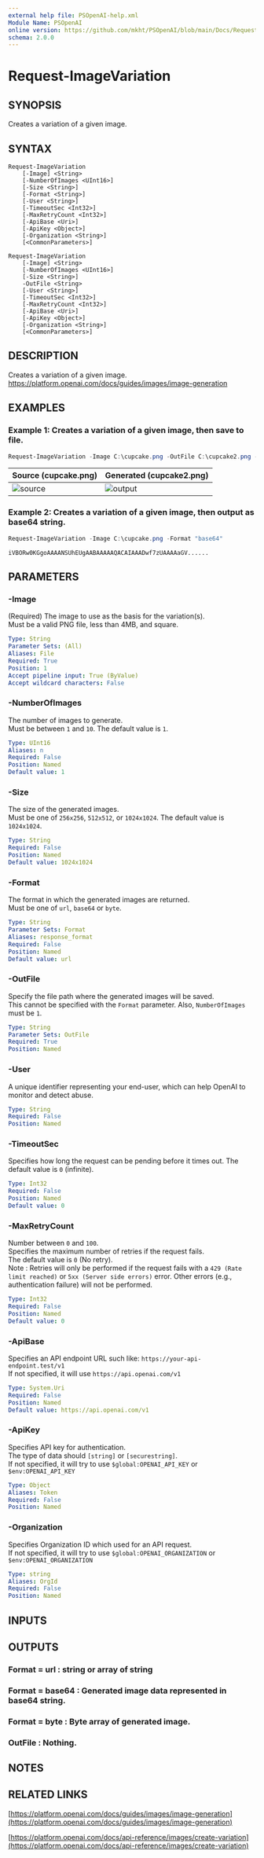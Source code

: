 ```yaml
---
external help file: PSOpenAI-help.xml
Module Name: PSOpenAI
online version: https://github.com/mkht/PSOpenAI/blob/main/Docs/Request-ImageVariation.md
schema: 2.0.0
---
```


# Request-ImageVariation

## SYNOPSIS
Creates a variation of a given image.

## SYNTAX

```
Request-ImageVariation
    [-Image] <String>
    [-NumberOfImages <UInt16>]
    [-Size <String>]
    [-Format <String>]
    [-User <String>]
    [-TimeoutSec <Int32>]
    [-MaxRetryCount <Int32>]
    [-ApiBase <Uri>]
    [-ApiKey <Object>]
    [-Organization <String>]
    [<CommonParameters>]
```

```
Request-ImageVariation
    [-Image] <String>
    [-NumberOfImages <UInt16>]
    [-Size <String>]
    -OutFile <String>
    [-User <String>]
    [-TimeoutSec <Int32>]
    [-MaxRetryCount <Int32>]
    [-ApiBase <Uri>]
    [-ApiKey <Object>]
    [-Organization <String>]
    [<CommonParameters>]
```

## DESCRIPTION
Creates a variation of a given image.  
https://platform.openai.com/docs/guides/images/image-generation

## EXAMPLES

### Example 1: Creates a variation of a given image, then save to file.
```PowerShell
Request-ImageVariation -Image C:\cupcake.png -OutFile C:\cupcake2.png -Size 256x256
```

| Source (cupcake.png)                | Generated (cupcake2.png)             |
| ----------------------------------- | ------------------------------------ |
| ![source](/Docs/images/cupcake.png) | ![output](/Docs/images/cupcake2.png) |



### Example 2: Creates a variation of a given image, then output as base64 string.
```PowerShell
Request-ImageVariation -Image C:\cupcake.png -Format "base64"
```
```
iVBORw0KGgoAAAANSUhEUgAABAAAAAQACAIAAADwf7zUAAAAaGV......
```

## PARAMETERS

### -Image
(Required)
The image to use as the basis for the variation(s).  
Must be a valid PNG file, less than 4MB, and square.

```yaml
Type: String
Parameter Sets: (All)
Aliases: File
Required: True
Position: 1
Accept pipeline input: True (ByValue)
Accept wildcard characters: False
```

### -NumberOfImages
The number of images to generate.  
Must be between `1` and `10`.
The default value is `1`.

```yaml
Type: UInt16
Aliases: n
Required: False
Position: Named
Default value: 1
```

### -Size
The size of the generated images.  
Must be one of `256x256`, `512x512`, or `1024x1024`.
The default value is `1024x1024`.

```yaml
Type: String
Required: False
Position: Named
Default value: 1024x1024
```

### -Format
The format in which the generated images are returned.  
Must be one of `url`, `base64` or `byte`.

```yaml
Type: String
Parameter Sets: Format
Aliases: response_format
Required: False
Position: Named
Default value: url
```

### -OutFile
Specify the file path where the generated images will be saved.  
This cannot be specified with the `Format` parameter.
Also, `NumberOfImages` must be `1`.

```yaml
Type: String
Parameter Sets: OutFile
Required: True
Position: Named
```

### -User
A unique identifier representing your end-user, which can help OpenAI to monitor and detect abuse.

```yaml
Type: String
Required: False
Position: Named
```

### -TimeoutSec
Specifies how long the request can be pending before it times out.
The default value is `0` (infinite).

```yaml
Type: Int32
Required: False
Position: Named
Default value: 0
```

### -MaxRetryCount
Number between `0` and `100`.  
Specifies the maximum number of retries if the request fails.  
The default value is `0` (No retry).  
Note : Retries will only be performed if the request fails with a `429 (Rate limit reached)` or `5xx (Server side errors)` error. Other errors (e.g., authentication failure) will not be performed.  

```yaml
Type: Int32
Required: False
Position: Named
Default value: 0
```

### -ApiBase
Specifies an API endpoint URL such like: `https://your-api-endpoint.test/v1`  
If not specified, it will use `https://api.openai.com/v1`

```yaml
Type: System.Uri
Required: False
Position: Named
Default value: https://api.openai.com/v1
```

### -ApiKey
Specifies API key for authentication.  
The type of data should `[string]` or `[securestring]`.  
If not specified, it will try to use `$global:OPENAI_API_KEY` or `$env:OPENAI_API_KEY`

```yaml
Type: Object
Aliases: Token
Required: False
Position: Named
```

### -Organization
Specifies Organization ID which used for an API request.  
If not specified, it will try to use `$global:OPENAI_ORGANIZATION` or `$env:OPENAI_ORGANIZATION`

```yaml
Type: string
Aliases: OrgId
Required: False
Position: Named
```

## INPUTS

## OUTPUTS

### Format = url    : string or array of string
### Format = base64 : Generated image data represented in base64 string.
### Format = byte   : Byte array of generated image.
### OutFile         : Nothing.
## NOTES

## RELATED LINKS

[https://platform.openai.com/docs/guides/images/image-generation](https://platform.openai.com/docs/guides/images/image-generation)

[https://platform.openai.com/docs/api-reference/images/create-variation](https://platform.openai.com/docs/api-reference/images/create-variation)

